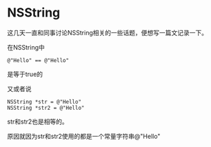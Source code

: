 # NSString

这几天一直和同事讨论NSString相关的一些话题，便想写一篇文记录一下。

在NSString中

```
@"Hello" == @"Hello"
```

是等于true的

又或者说

```
NSString *str = @"Hello"
NSString *str2 = @"Hello"
```

str和str2也是相等的。

原因就因为str和str2使用的都是一个常量字符串@"Hello"
